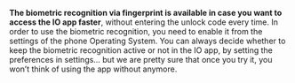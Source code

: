 **The biometric recognition via fingerprint is available in case you want to access the IO app faster**, without entering the unlock code every time. In order to use the biometric recognition, you need to enable it from the settings of the phone Operating System. You can always decide whether to keep the biometric recognition active or not in the IO app, by setting the preferences in settings… but we are pretty sure that once you try it, you won’t think of using the app without anymore.
